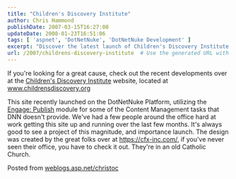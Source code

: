 ```yaml
---
title: "Children's Discovery Institute"
author: Chris Hammond
publishDate: 2007-03-15T16:27:00
updateDate: 2008-01-23T16:51:06
tags: [ 'aspnet', 'DotNetNuke', 'DotNetNuke Development' ]
excerpt: "Discover the latest launch of Children's Discovery Institute's website on DotNetNuke Platform with Engage: Publish module for content management tasks."
url: /2007/childrens-discovery-institute  # Use the generated URL with year
---
```

<p>If you&#39;re looking for a great cause, check out the recent developments over at the <a href="https://www.childrensdiscovery.org/" title="Childrens Discovery">Children&#39;s Discovery Institute</a> website, located at <a href="https://www.childrensdiscovery.org/">www.childrensdiscovery.org</a> </p><p>This site recently launched on the DotNetNuke Platform, utilizing the <a href="https://www.engagemodules.com/Modules/EngagePublish/tabid/56/Default.aspx" title="Engage Publish module for DotNetNuke">Engage: Publish</a> module for some of the Content Management tasks that DNN doesn&#39;t provide. We&#39;ve had a few people around the office hard at work getting this site up and running over the last few months. It&#39;s always good to see a project of this magnitude, and importance launch. The design was created by the great folks over at <a href="https://cfx-inc.com/">https://cfx-inc.com/</a>, if you&#39;ve never seen their office, you have to check it out. They&#39;re in an old Catholic Church. </p> Posted from <A href="https://weblogs.asp.net/christoc/">weblogs.asp.net/christoc</a>

